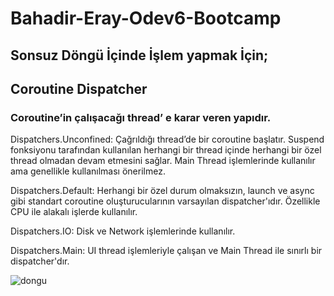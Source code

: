 # Bahadir-Eray-Odev6-Bootcamp
## Sonsuz Döngü İçinde İşlem yapmak İçin;

## Coroutine Dispatcher 
### Coroutine’in çalışacağı thread’ e karar veren yapıdır.

Dispatchers.Unconfined: Çağrıldığı thread’de bir coroutine başlatır. Suspend fonksiyonu tarafından kullanılan herhangi bir thread içinde herhangi bir özel thread olmadan devam etmesini sağlar. Main Thread işlemlerinde kullanılır ama genellikle kullanılması önerilmez.

Dispatchers.Default: Herhangi bir özel durum olmaksızın, launch ve async gibi standart coroutine oluşturucularının varsayılan dispatcher'ıdır. Özellikle CPU ile alakalı işlerde kullanılır.

Dispatchers.IO: Disk ve Network işlemlerinde kullanılır.

Dispatchers.Main: UI thread işlemleriyle çalışan ve Main Thread ile sınırlı bir dispatcher'dır.




![dongu](https://user-images.githubusercontent.com/57098047/193298635-4c6a0ff9-2055-403e-b209-3caff384b3ac.jpg)


